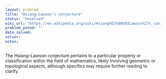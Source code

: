```yaml
---
layout: problem
title: "Hsiang–Lawson's conjecture"
status: "Unsolved"
wiki_url: "https://en.wikipedia.org/wiki/Hsiang%E2%80%93Lawson%27s_conjecture"
problem_posed: ""
date_solved:
solver:
notes:
---
```

The Hsiang–Lawson conjecture pertains to a particular property or classification within the field of mathematics, likely involving geometric or topological aspects, although specifics may require further reading to clarify.
